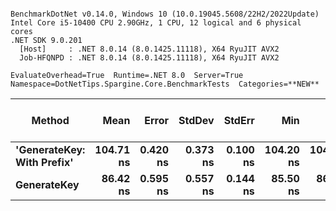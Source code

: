 ```

BenchmarkDotNet v0.14.0, Windows 10 (10.0.19045.5608/22H2/2022Update)
Intel Core i5-10400 CPU 2.90GHz, 1 CPU, 12 logical and 6 physical cores
.NET SDK 9.0.201
  [Host]     : .NET 8.0.14 (8.0.1425.11118), X64 RyuJIT AVX2
  Job-HFQNPD : .NET 8.0.14 (8.0.1425.11118), X64 RyuJIT AVX2

EvaluateOverhead=True  Runtime=.NET 8.0  Server=True  
Namespace=DotNetTips.Spargine.Core.BenchmarkTests  Categories=**NEW**  

```
| Method                     | Mean      | Error    | StdDev   | StdErr   | Min       | Q1        | Median    | Q3        | Max       | Op/s         | CI99.9% Margin | Iterations | Kurtosis | MValue | Skewness | Rank | LogicalGroup | Baseline | Exceptions | Completed Work Items | Lock Contentions | Code Size | Gen0   | Allocated |
|--------------------------- |----------:|---------:|---------:|---------:|----------:|----------:|----------:|----------:|----------:|-------------:|---------------:|-----------:|---------:|-------:|---------:|-----:|------------- |--------- |-----------:|---------------------:|-----------------:|----------:|-------:|----------:|
| **&#39;GenerateKey: With Prefix&#39;** | **104.71 ns** | **0.420 ns** | **0.373 ns** | **0.100 ns** | **104.20 ns** | **104.47 ns** | **104.68 ns** | **104.88 ns** | **105.43 ns** |  **9,550,445.6** |       **6.950 ns** |      **14.00** |    **1.982** |  **2.000** |   **0.3376** |    **2** | *****            | **No**       |          **-** |                    **-** |                **-** |     **304 B** | **0.0019** |     **184 B** |
| **GenerateKey**                |  **86.42 ns** | **0.595 ns** | **0.557 ns** | **0.144 ns** |  **85.50 ns** |  **86.09 ns** |  **86.63 ns** |  **86.72 ns** |  **87.48 ns** | **11,571,634.9** |       **7.428 ns** |      **15.00** |    **2.127** |  **2.000** |  **-0.2027** |    **1** | *****            | **No**       |          **-** |                    **-** |                **-** |     **123 B** | **0.0010** |      **88 B** |
